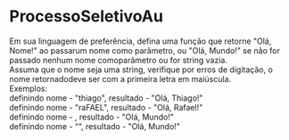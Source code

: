 # ProcessoSeletivoAu
Em sua linguagem de preferência, defina uma função que retorne "Olá, Nome!" ao passarum nome como parâmetro, ou "Olá, Mundo!" se não for passado nenhum nome comoparâmetro ou for string vazia.<br />
Assuma que o nome seja uma string, verifique por erros de digitação, o nome retornadodeve ser com a primeira letra em maiúscula.<br />
Exemplos:<br />
definindo nome - "thiago", resultado - "Olá, Thiago!"<br />
definindo nome - "raFAEL", resultado - "Olá, Rafael!"<br />
definindo nome - , resultado - "Olá, Mundo!"<br />
definindo nome - ““, resultado - "Olá, Mundo!"<br />
